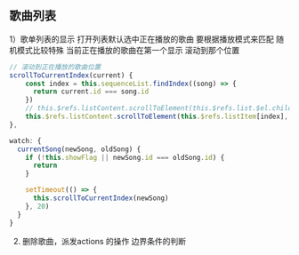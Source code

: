## 歌曲列表

1）歌单列表的显示
  打开列表默认选中正在播放的歌曲  要根据播放模式来匹配  随机模式比较特殊
  当前正在播放的歌曲在第一个显示 滚动到那个位置
  ```javascript
  // 滚动到正在播放的歌曲位置
  scrollToCurrentIndex(current) {
      const index = this.sequenceList.findIndex((song) => {
        return current.id === song.id
      })
      // this.$refs.listContent.scrollToElement(this.$refs.list.$el.children[index], 300)
      this.$refs.listContent.scrollToElement(this.$refs.listItem[index], 300)
  },
  
  watch: {
    currentSong(newSong, oldSong) {
      if (!this.showFlag || newSong.id === oldSong.id) {
        return
      }
  
      setTimeout(() => {
        this.scrollToCurrentIndex(newSong)
      }, 20)
    }
  }
  ```
  
  2) 删除歌曲，派发actions 的操作  边界条件的判断

